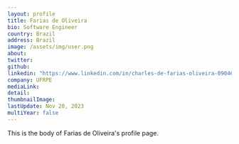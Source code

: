 ```yaml
---
layout: profile
title: Farias de Oliveira
bio: Software Engineer
country: Brazil
address: Brazil
image: /assets/img/user.png
about: 
twitter: 
github:
linkedin: "https://www.linkedin.com/in/charles-de-farias-oliveira-090463104/"
company: UFRPE
mediaLink:
detail: 
thumbnailImage:
lastUpdate: Nov 20, 2023
multiYear: false
---
```


This is the body of Farias de Oliveira's profile page.
